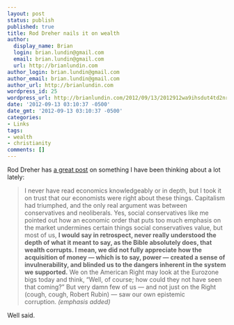 ```yaml
---
layout: post
status: publish
published: true
title: Rod Dreher nails it on wealth
author:
  display_name: Brian
  login: brian.lundin@gmail.com
  email: brian.lundin@gmail.com
  url: http://brianlundin.com
author_login: brian.lundin@gmail.com
author_email: brian.lundin@gmail.com
author_url: http://brianlundin.com
wordpress_id: 25
wordpress_url: http://brianlundin.com/2012/09/13/2012912wa9ihsdut4td2nrct74s5k962wy1ez/
date: '2012-09-13 03:10:37 -0500'
date_gmt: '2012-09-13 03:10:37 -0500'
categories:
- Links
tags:
- wealth
- christianity
comments: []
---
```

<p>Rod Dreher has <a href="http://www.theamericanconservative.com/dreher/1931-follies-redivivus/?utm_source=rss&amp;utm_medium=rss&amp;utm_campaign=1931-follies-redivivus">a great post</a> on something I have been thinking about a lot lately:</p>
<blockquote><p><span class="s1">I never have read economics knowledgeably or in depth, but I took it on trust that our economists were right about these things. Capitalism had triumphed, and the only real argument was between conservatives and neoliberals. Yes, social conservatives like me pointed out how an economic order that puts too much emphasis on the market undermines certain things social conservatives value, but most of us, </span><span class="s2"><strong>I would say in retrospect, never really understood the depth of what it meant to say, as the Bible absolutely does, that wealth corrupts. I mean, we did not fully appreciate how the acquisition of money — which is to say, power — created a sense of invulnerability, and blinded us to the dangers inherent in the system we supported.</strong></span><span class="s1"> We on the American Right may look at the Eurozone bigs today and think, “Well, of course; how could they not have seen that coming?” But very damn few of us — and not just on the Right (cough, cough, Robert Rubin) — saw our own epistemic corruption. <em>(emphasis added)</em></span></p></blockquote>
<p class="p2">Well said.</p>
